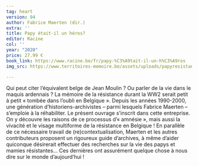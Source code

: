 ```yaml
---
tag: heart
version: 94
author: Fabrice Maerten (dir.)
extra: ''
title: Papy était-il un héros?
editor: Racine
col: ''
year: "2020"
price: 27.99 €
book_link: https://www.racine.be/fr/papy-%C3%A9tait-il-un-h%C3%A9ros
img_src: https://www.territoires-memoire.be/assets/uploads/papyresistant.jpg

---
```

Qui peut citer l’équivalent belge de Jean Moulin ? Ou parler de la vie dans le maquis ardennais ? La mémoire de la résistance durant la WW2 serait petit à petit « tombée dans l’oubli en Belgique ». Depuis les années 1990-2000, une génération d’historiens-archivistes – parmi lesquels Fabrice Maerten – s’emploie à la réhabiliter. Le présent ouvrage s’inscrit dans cette entreprise. On y découvre les raisons de ce processus d’« amnésie », mais aussi la vivacité et le visage multiforme de la résistance en Belgique ! En parallèle de ce nécessaire travail de (re)contextualisation, Maerten et les autres contributeurs proposent un rigoureux guide d’archives, à même d’aider quiconque désirerait effectuer des recherches sur la vie des papys et mamies résistantes... Ces dernières ont assurément quelque chose à nous dire sur le monde d’aujourd‘hui !